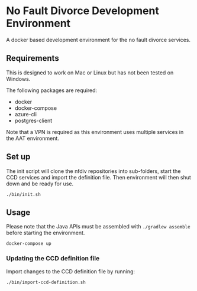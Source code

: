 # No Fault Divorce Development Environment

A docker based development environment for the no fault divorce services.

## Requirements

This is designed to work on Mac or Linux but has not been tested on Windows.

The following packages are required:
 - docker
 - docker-compose
 - azure-cli
 - postgres-client

Note that a VPN is required as this environment uses multiple services in the AAT environment. 

## Set up

The init script will clone the nfdiv repositories into sub-folders, start the CCD services and import the definition file. Then environment will then shut down and be ready for use.

```
./bin/init.sh
```

## Usage

Please note that the Java APIs must be assembled with `./gradlew assemble` before starting the environment.

```
docker-compose up
```

### Updating the CCD definition file

Import changes to the CCD definition file by running:

```
./bin/import-ccd-definition.sh
```

